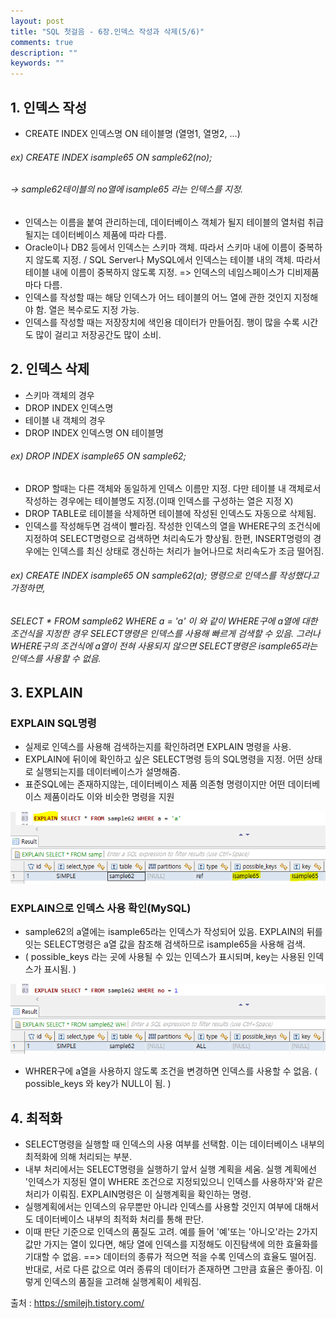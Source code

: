 ```yaml
---
layout: post
title: "SQL 첫걸음 - 6장.인덱스 작성과 삭제(5/6)" 
comments: true
description: ""
keywords: ""
---
```


## 1. 인덱스 작성

- CREATE INDEX 인덱스명 ON 테이블명 (열명1, 열명2, ...)

###### ex) CREATE INDEX isample65  ON sample62(no); 
###### -> sample62테이블의 no열에 isample65 라는 인덱스를 지정. 

- 인덱스는 이름을 붙여 관리하는데, 데이터베이스 객체가 될지 테이블의 열처럼 취급될지는 데이터베이스 제품에 따라 다름.
- Oracle이나 DB2 등에서 인덱스는 스키마 객체. 따라서 스키마 내에 이름이 중복하지 않도록 지정.  /  SQL Server나 MySQL에서 인덱스는 테이블 내의 객체. 따라서 테이블 내에 이름이 중복하지 않도록 지정. => 인덱스의 네임스페이스가 디비제품마다 다름. 
- 인덱스를 작성할 때는 해당 인덱스가 어느 테이블의 어느 열에 관한 것인지 지정해야 함. 열은 복수로도 지정 가능. 
- 인덱스를 작성할 때는 저장장치에 색인용 데이터가 만들어짐. 행이 많을 수록 시간도 많이 걸리고 저장공간도 많이 소비. 


## 2. 인덱스 삭제 

- 스키마 객체의 경우
- DROP INDEX 인덱스명
- 테이블 내 객체의 경우 
- DROP INDEX 인덱스명 ON 테이블명 

###### ex) DROP INDEX isample65  ON sample62;

- DROP 할때는 다른 객체와 동일하게 인덱스 이름만 지정. 다만 테이블 내 객체로서 작성하는 경우에는 테이블명도 지정.(이때 인덱스를 구성하는 열은 지정 X) 
- DROP TABLE로 테이블을 삭제하면 테이블에 작성된 인덱스도 자동으로 삭제됨.
- 인덱스를 작성해두면 검색이 빨라짐.  작성한 인덱스의 열을 WHERE구의 조건식에 지정하여 SELECT명령으로 검색하면 처리속도가 향상됨. 한편, INSERT명령의 경우에는 인덱스를 최신 상태로 갱신하는 처리가 늘어나므로 처리속도가 조금 떨어짐.

###### ex)  CREATE INDEX isample65 ON sample62(a); 명령으로 인덱스를 작성했다고 가정하면,

###### SELECT * FROM sample62 WHERE a = 'a' 이 와 같이 WHERE구에 a열에 대한 조건식을 지정한 경우 SELECT명령은 인덱스를 사용해 빠르게 검색할 수 있음. 그러나 WHERE구의 조건식에 a열이 전혀 사용되지 않으면 SELECT명령은 isample65라는 인덱스를 사용할 수 없음. 


## 3. EXPLAIN

### EXPLAIN SQL명령 

- 실제로 인덱스를 사용해 검색하는지를 확인하려면 EXPLAIN 명령을 사용.
- EXPLAIN에 뒤이에 확인하고 싶은 SELECT명령 등의 SQL명령을 지정. 어떤 상태로 실행되는지를 데이터베이스가 설명해줌. 
- 표준SQL에는 존재하지않는, 데이터베이스 제품 의존형 명령이지만 어떤 데이터베이스 제품이라도 이와 비슷한 명령을 지원 

![991541465BAC8D4411](/images/sql_first_step/991541465BAC8D4411.png)

### EXPLAIN으로 인덱스 사용 확인(MySQL)

- sample62의 a열에는 isample65라는 인덱스가 작성되어 있음. EXPLAIN의 뒤를 잇는 SELECT명령은 a열 값을 참조해 검색하므로 isample65을 사용해 검색. 
- ( possible_keys 라는 곳에 사용될 수 있는 인덱스가 표시되며, key는 사용된 인덱스가 표시됨. ) 

![99A2E14D5BAC90A506](/images/sql_first_step/99A2E14D5BAC90A506.png)

- WHRER구에  a열을 사용하지 않도록 조건을 변경하면 인덱스를 사용할 수 없음. ( possible_keys 와 key가 NULL이 됨. ) 


## 4. 최적화

- SELECT명령을 실행할 때 인덱스의 사용 여부를 선택함. 이는 데이터베이스 내부의 최적화에 의해 처리되는 부분. 
- 내부 처리에서는 SELECT명령을 실행하기 앞서 실행 계획을 세움. 실행 계획에선 '인덱스가 지정된 열이 WHERE 조건으로 지정되있으니 인덱스를 사용하자'와 같은 처리가 이뤄짐.  EXPLAIN명령은 이 실행계획을 확인하는 명령.
- 실행계획에서는 인덱스의 유무뿐만 아니라 인덱스를 사용할 것인지 여부에 대해서도 데이터베이스 내부의 최적화 처리를 통해 판단. 
- 이때 판단 기준으로 인덱스의 품질도 고려. 예를 들어 '예'또는 '아니오'라는 2가지 값만 가지는 열이 있다면, 해당 열에 인덱스를 지정해도 이진탐색에 의한 효율화를 기대할 수 없음.  ==>  데이터의 종류가 적으면 적을 수록 인덱스의 효율도 떨어짐. 반대로, 서로 다른 값으로 여러 종류의 데이터가 존재하면 그만큼 효율은 좋아짐.  이렇게 인덱스의 품질을 고려해 실행계획이 세워짐. 


출처 : https://smilejh.tistory.com/